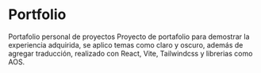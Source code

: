 # Portfolio
Portafolio personal de proyectos
Proyecto de portafolio para demostrar la experiencia adquirida, se aplico temas como claro y oscuro, además de agregar traducción, realizado con React, Vite, Tailwindcss y librerias como AOS.
